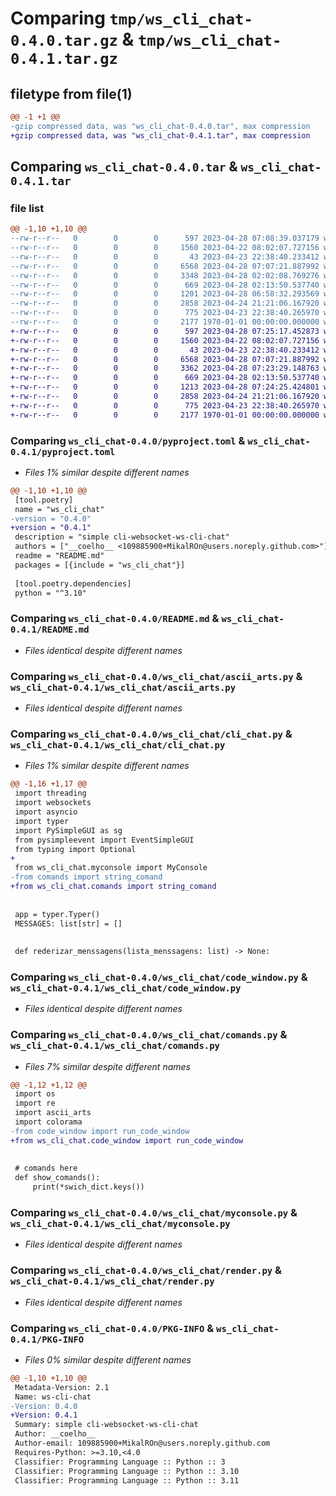 # Comparing `tmp/ws_cli_chat-0.4.0.tar.gz` & `tmp/ws_cli_chat-0.4.1.tar.gz`

## filetype from file(1)

```diff
@@ -1 +1 @@
-gzip compressed data, was "ws_cli_chat-0.4.0.tar", max compression
+gzip compressed data, was "ws_cli_chat-0.4.1.tar", max compression
```

## Comparing `ws_cli_chat-0.4.0.tar` & `ws_cli_chat-0.4.1.tar`

### file list

```diff
@@ -1,10 +1,10 @@
--rw-r--r--   0        0        0      597 2023-04-28 07:08:39.037179 ws_cli_chat-0.4.0/pyproject.toml
--rw-r--r--   0        0        0     1560 2023-04-22 08:02:07.727156 ws_cli_chat-0.4.0/README.md
--rw-r--r--   0        0        0       43 2023-04-23 22:38:40.233412 ws_cli_chat-0.4.0/ws_cli_chat/__init__.py
--rw-r--r--   0        0        0     6568 2023-04-28 07:07:21.887992 ws_cli_chat-0.4.0/ws_cli_chat/ascii_arts.py
--rw-r--r--   0        0        0     3348 2023-04-28 02:02:08.769276 ws_cli_chat-0.4.0/ws_cli_chat/cli_chat.py
--rw-r--r--   0        0        0      669 2023-04-28 02:13:50.537740 ws_cli_chat-0.4.0/ws_cli_chat/code_window.py
--rw-r--r--   0        0        0     1201 2023-04-28 06:58:32.293569 ws_cli_chat-0.4.0/ws_cli_chat/comands.py
--rw-r--r--   0        0        0     2858 2023-04-24 21:21:06.167920 ws_cli_chat-0.4.0/ws_cli_chat/myconsole.py
--rw-r--r--   0        0        0      775 2023-04-23 22:38:40.265970 ws_cli_chat-0.4.0/ws_cli_chat/render.py
--rw-r--r--   0        0        0     2177 1970-01-01 00:00:00.000000 ws_cli_chat-0.4.0/PKG-INFO
+-rw-r--r--   0        0        0      597 2023-04-28 07:25:17.452873 ws_cli_chat-0.4.1/pyproject.toml
+-rw-r--r--   0        0        0     1560 2023-04-22 08:02:07.727156 ws_cli_chat-0.4.1/README.md
+-rw-r--r--   0        0        0       43 2023-04-23 22:38:40.233412 ws_cli_chat-0.4.1/ws_cli_chat/__init__.py
+-rw-r--r--   0        0        0     6568 2023-04-28 07:07:21.887992 ws_cli_chat-0.4.1/ws_cli_chat/ascii_arts.py
+-rw-r--r--   0        0        0     3362 2023-04-28 07:23:29.148763 ws_cli_chat-0.4.1/ws_cli_chat/cli_chat.py
+-rw-r--r--   0        0        0      669 2023-04-28 02:13:50.537740 ws_cli_chat-0.4.1/ws_cli_chat/code_window.py
+-rw-r--r--   0        0        0     1213 2023-04-28 07:24:25.424801 ws_cli_chat-0.4.1/ws_cli_chat/comands.py
+-rw-r--r--   0        0        0     2858 2023-04-24 21:21:06.167920 ws_cli_chat-0.4.1/ws_cli_chat/myconsole.py
+-rw-r--r--   0        0        0      775 2023-04-23 22:38:40.265970 ws_cli_chat-0.4.1/ws_cli_chat/render.py
+-rw-r--r--   0        0        0     2177 1970-01-01 00:00:00.000000 ws_cli_chat-0.4.1/PKG-INFO
```

### Comparing `ws_cli_chat-0.4.0/pyproject.toml` & `ws_cli_chat-0.4.1/pyproject.toml`

 * *Files 1% similar despite different names*

```diff
@@ -1,10 +1,10 @@
 [tool.poetry]
 name = "ws_cli_chat"
-version = "0.4.0"
+version = "0.4.1"
 description = "simple cli-websocket-ws-cli-chat"
 authors = ["__coelho__ <109885900+MikalROn@users.noreply.github.com>"]
 readme = "README.md"
 packages = [{include = "ws_cli_chat"}]
 
 [tool.poetry.dependencies]
 python = "^3.10"
```

### Comparing `ws_cli_chat-0.4.0/README.md` & `ws_cli_chat-0.4.1/README.md`

 * *Files identical despite different names*

### Comparing `ws_cli_chat-0.4.0/ws_cli_chat/ascii_arts.py` & `ws_cli_chat-0.4.1/ws_cli_chat/ascii_arts.py`

 * *Files identical despite different names*

### Comparing `ws_cli_chat-0.4.0/ws_cli_chat/cli_chat.py` & `ws_cli_chat-0.4.1/ws_cli_chat/cli_chat.py`

 * *Files 1% similar despite different names*

```diff
@@ -1,16 +1,17 @@
 import threading
 import websockets
 import asyncio
 import typer
 import PySimpleGUI as sg
 from pysimpleevent import EventSimpleGUI
 from typing import Optional
+
 from ws_cli_chat.myconsole import MyConsole
-from comands import string_comand
+from ws_cli_chat.comands import string_comand
 
 
 app = typer.Typer()
 MESSAGES: list[str] = []
 
 
 def rederizar_menssagens(lista_menssagens: list) -> None:
```

### Comparing `ws_cli_chat-0.4.0/ws_cli_chat/code_window.py` & `ws_cli_chat-0.4.1/ws_cli_chat/code_window.py`

 * *Files identical despite different names*

### Comparing `ws_cli_chat-0.4.0/ws_cli_chat/comands.py` & `ws_cli_chat-0.4.1/ws_cli_chat/comands.py`

 * *Files 7% similar despite different names*

```diff
@@ -1,12 +1,12 @@
 import os
 import re
 import ascii_arts
 import colorama
-from code_window import run_code_window
+from ws_cli_chat.code_window import run_code_window
 
 
 # comands here
 def show_comands():
     print(*swich_dict.keys())
```

### Comparing `ws_cli_chat-0.4.0/ws_cli_chat/myconsole.py` & `ws_cli_chat-0.4.1/ws_cli_chat/myconsole.py`

 * *Files identical despite different names*

### Comparing `ws_cli_chat-0.4.0/ws_cli_chat/render.py` & `ws_cli_chat-0.4.1/ws_cli_chat/render.py`

 * *Files identical despite different names*

### Comparing `ws_cli_chat-0.4.0/PKG-INFO` & `ws_cli_chat-0.4.1/PKG-INFO`

 * *Files 0% similar despite different names*

```diff
@@ -1,10 +1,10 @@
 Metadata-Version: 2.1
 Name: ws-cli-chat
-Version: 0.4.0
+Version: 0.4.1
 Summary: simple cli-websocket-ws-cli-chat
 Author: __coelho__
 Author-email: 109885900+MikalROn@users.noreply.github.com
 Requires-Python: >=3.10,<4.0
 Classifier: Programming Language :: Python :: 3
 Classifier: Programming Language :: Python :: 3.10
 Classifier: Programming Language :: Python :: 3.11
```

